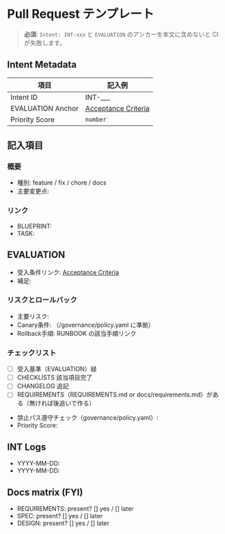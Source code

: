 # Pull Request テンプレート

> **必須**: `Intent: INT-xxx` と `EVALUATION` のアンカーを本文に含めないと CI が失敗します。

## Intent Metadata

| 項目 | 記入例 |
| --- | --- |
| Intent ID | INT-___ |
| EVALUATION Anchor | [Acceptance Criteria](../EVALUATION.md#acceptance-criteria) |
| Priority Score | `number` |

## 記入項目

### 概要

- 種別: feature / fix / chore / docs
- 主要変更点: <!-- 箇条書きで記載 -->

### リンク

- BLUEPRINT: <!-- path or permalink -->
- TASK: <!-- path -->

## EVALUATION

- 受入条件リンク: [Acceptance Criteria](../EVALUATION.md#acceptance-criteria)
- 補足: <!-- 必要に応じて記載 -->

### リスクとロールバック

- 主要リスク:
- Canary条件: （/governance/policy.yaml に準拠）
- Rollback手順: RUNBOOK の該当手順リンク

### チェックリスト

- [ ] 受入基準（EVALUATION）緑
- [ ] CHECKLISTS 該当項目完了
- [ ] CHANGELOG 追記
- [ ] REQUIREMENTS（REQUIREMENTS.md or docs/requirements.md）がある（無ければ後追いで作る）
- 禁止パス遵守チェック（governance/policy.yaml）: <!-- 例: OK / 対象外 / 詳細 -->
- Priority Score: <!-- 例: 5 / prioritization.yaml#phase1 -->

## INT Logs

- YYYY-MM-DD: <!-- Intentの経緯や承認ログを箇条書きで記載 -->
- YYYY-MM-DD: <!-- 追加の更新履歴 -->

## Docs matrix (FYI)

- REQUIREMENTS: present?  [] yes / [] later
- SPEC:         present?  [] yes / [] later
- DESIGN:       present?  [] yes / [] later

